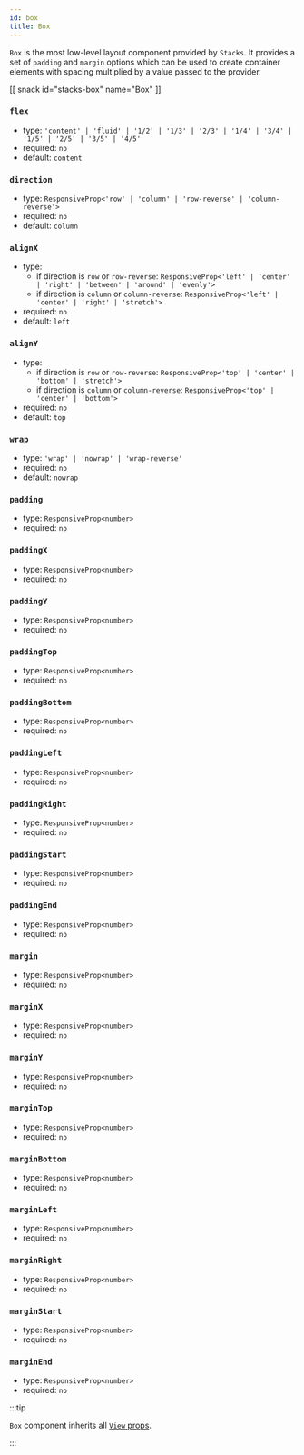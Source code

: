 ```yaml
---
id: box
title: Box
---
```


`Box` is the most low-level layout component provided by `Stacks`. It provides a set of `padding` and `margin` options which can be used to create container elements with spacing multiplied by a value passed to the provider.

[[ snack id="stacks-box" name="Box" ]]

### `flex`

- type: `'content' | 'fluid' | '1/2' | '1/3' | '2/3' | '1/4' | '3/4' | '1/5' | '2/5' | '3/5' | '4/5'`
- required: `no`
- default: `content`

### `direction`

- type: `ResponsiveProp<'row' | 'column' | 'row-reverse' | 'column-reverse'>`
- required: `no`
- default: `column`

### `alignX`

- type:
  - if direction is `row` or `row-reverse`: `ResponsiveProp<'left' | 'center' | 'right' | 'between' | 'around' | 'evenly'>`
  - if direction is `column` or `column-reverse`: `ResponsiveProp<'left' | 'center' | 'right' | 'stretch'>`
- required: `no`
- default: `left`

### `alignY`

- type:
  - if direction is `row` or `row-reverse`: `ResponsiveProp<'top' | 'center' | 'bottom' | 'stretch'>`
  - if direction is `column` or `column-reverse`: `ResponsiveProp<'top' | 'center' | 'bottom'>`
- required: `no`
- default: `top`

### `wrap`

- type: `'wrap' | 'nowrap' | 'wrap-reverse'`
- required: `no`
- default: `nowrap`

### `padding`

- type: `ResponsiveProp<number>`
- required: `no`

### `paddingX`

- type: `ResponsiveProp<number>`
- required: `no`

### `paddingY`

- type: `ResponsiveProp<number>`
- required: `no`

### `paddingTop`

- type: `ResponsiveProp<number>`
- required: `no`

### `paddingBottom`

- type: `ResponsiveProp<number>`
- required: `no`

### `paddingLeft`

- type: `ResponsiveProp<number>`
- required: `no`

### `paddingRight`

- type: `ResponsiveProp<number>`
- required: `no`

### `paddingStart`

- type: `ResponsiveProp<number>`
- required: `no`

### `paddingEnd`

- type: `ResponsiveProp<number>`
- required: `no`

### `margin`

- type: `ResponsiveProp<number>`
- required: `no`

### `marginX`

- type: `ResponsiveProp<number>`
- required: `no`

### `marginY`

- type: `ResponsiveProp<number>`
- required: `no`

### `marginTop`

- type: `ResponsiveProp<number>`
- required: `no`

### `marginBottom`

- type: `ResponsiveProp<number>`
- required: `no`

### `marginLeft`

- type: `ResponsiveProp<number>`
- required: `no`

### `marginRight`

- type: `ResponsiveProp<number>`
- required: `no`

### `marginStart`

- type: `ResponsiveProp<number>`
- required: `no`

### `marginEnd`

- type: `ResponsiveProp<number>`
- required: `no`

:::tip

`Box` component inherits all [`View` props](https://reactnative.dev/docs/view).

:::
